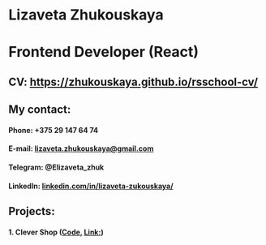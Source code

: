 # Lizaveta Zhukouskaya
# Frontend Developer (React)

## CV: https://zhukouskaya.github.io/rsschool-cv/

## My contact: 
#### Phone: +375 29 147 64 74
#### E-mail: lizaveta.zhukouskaya@gmail.com
#### Telegram: @Elizaveta_zhuk
#### LinkedIn: [linkedin.com/in/lizaveta-zukouskaya/](http://linkedin.com/in/lizaveta-zukouskaya/)

## Projects:
#### **1. Clever Shop** ([Code,](https://github.com/Zhukouskaya/training-shop) [Link:](https://zhukouskaya.github.io/training-shop/))




